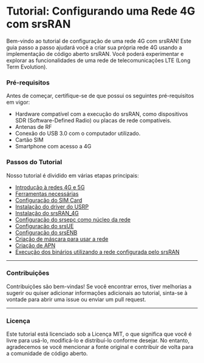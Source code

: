 # Tutorial: Configurando uma Rede 4G com srsRAN

Bem-vindo ao tutorial de configuração de uma rede 4G com srsRAN! Este guia passo a passo ajudará você a criar sua própria rede 4G usando a implementação de código aberto srsRAN. Você poderá experimentar e explorar as funcionalidades de uma rede de telecomunicações LTE (Long Term Evolution).

### Pré-requisitos
Antes de começar, certifique-se de que possui os seguintes pré-requisitos em vigor:

* Hardware compatível com a execução do srsRAN, como dispositivos SDR (Software-Defined Radio) ou placas de rede compatíveis.
* Antenas de RF
* Conexão do USB 3.0 com o computador utilizado.
* Cartão SIM
* Smartphone com acesso a 4G

### Passos do Tutorial
Nosso tutorial é dividido em várias etapas principais:

* [Introdução à redes 4G e 5G](https://github.com/IngridPs/Configuracao-de-rede-4G/wiki/Introdu%C3%A7%C3%A3o-a-redes-4G-5G)
* [Ferramentas necessárias](https://github.com/IngridPs/Configuracao-de-rede-4G/wiki/Ferramentas-necess%C3%A1rias-para-configura%C3%A7%C3%A3o-de-uma-rede-LTE)
* [Configuração do SIM Card](https://github.com/IngridPs/Configuracao-de-rede-4G/wiki/Configura%C3%A7%C3%A3o-do-SIM-card)
* [Instalação do driver do USRP](https://github.com/IngridPs/Configuracao-de-rede-4G/wiki/Instala%C3%A7%C3%A3o-do-driver-do-USRP)
* [Instalação do srsRAN_4G](https://github.com/IngridPs/Configuracao-de-rede-4G/wiki/Instala%C3%A7%C3%A3o-do-srsRAN)
* [Configuração do srsepc como núcleo da rede](https://github.com/IngridPs/Configuracao-de-rede-4G/wiki/Configura%C3%A7%C3%A3o-do-srsepc-como-n%C3%BAcleo-da-rede)
* [Configuração do srsUE](https://github.com/IngridPs/Configuracao-de-rede-4G/wiki/Configura%C3%A7%C3%A3o-do-srsUE)
* [Configuração do srsENB](https://github.com/IngridPs/Configuracao-de-rede-4G/wiki/Configura%C3%A7%C3%A3o-do-srsENB)
* [Criação de máscara para usar a rede](https://github.com/IngridPs/Configuracao-de-rede-4G/wiki/Cria%C3%A7%C3%A3o-de-m%C3%A1scara-para-usar-a-rede)
* [Criação de APN](https://github.com/IngridPs/Configuracao-de-rede-4G/wiki/Cria%C3%A7%C3%A3o-de-APN)
* [Execução dos binários utilizando a rede configurada pelo srsRAN](https://github.com/IngridPs/Configuracao-de-rede-4G/wiki/Execu%C3%A7%C3%A3o-dos-bin%C3%A1rios-utilizando-a-rede-configurada-pelo-srsRAN)

***
### Contribuições
Contribuições são bem-vindas! Se você encontrar erros, tiver melhorias a sugerir ou quiser adicionar informações adicionais ao tutorial, sinta-se à vontade para abrir uma issue ou enviar um pull request.

***
### Licença
Este tutorial está licenciado sob a Licença MIT, o que significa que você é livre para usá-lo, modificá-lo e distribuí-lo conforme desejar. No entanto, agradecemos se você mencionar a fonte original e contribuir de volta para a comunidade de código aberto.
